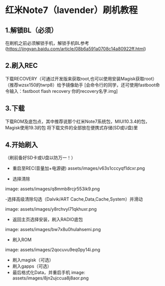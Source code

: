 # 红米Note7（lavender）刷机教程
## 1.解锁BL（必须）
在刷机之前必须解锁手机，解锁手机BL参考(https://jingyan.baidu.com/article/08b6a591a0708c14a80922ff.html)
## 2.刷入REC
下载RECOVERY（可通过开发版来获取root,也可以使用安装Magisk获取root）（推荐wzsx150的twrp8）给予镜像助手
[会命令行的同学，还可使用fastboot命令输入：fastboot flash recovery 你的recovery名字.img]
## 3.下载
下载ROM及底包点，其中推荐说那个红米Note7系统包，MIUI10.3.4的包，Magisk使用19.3的包
将下载文件的全部放在便携式存储(SD或U盘)里
## 4.开始刷入
（刷前备好SD卡或U盘以防万一！）
- 重启至REC(音量加+电源键)
assets/images/v63s1cccyqf1dcxr.png

- 选择清除

image: assets/images/q8mmb8rcjr553ik9.png

-选择高级清除勾选（Dalvik/ART Cache,Data,Cache,System）并滑动

image: assets/images/y8rchvyl71qkhuxr.png

- 返回主页选择安装，刷入RADIO底包

image: assets/images/bw7x8u0hulahsemi.png

- 刷入ROM

image: assets/images/2qocuvu9eq0py14i.png

- 刷入magisk（可选）
- 刷入gapps（可选）
- 最后格式化Data，并重启手机
image: assets/images/8jn2ujccua8j8aor.png

